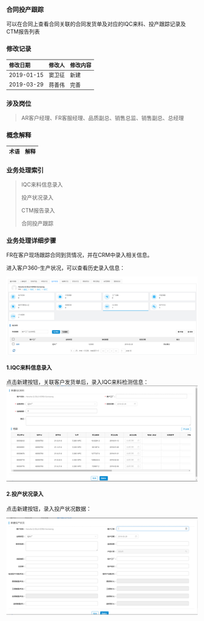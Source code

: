 ### 合同投产跟踪

可以在合同上查看合同关联的合同发货单及对应的IQC来料、投产跟踪记录及CTM报告列表

### 修改记录

| 修改日期 | 修改人 | 修改内容 |
| :--- | :--- | :--- |
| 2019-01-15 | 窦卫征 | 新建 |
| 2019-03-29 | 蒋善伟 | 完善 |

### 涉及岗位

> AR客户经理、FR客服经理、品质副总、销售总监、销售副总、总经理

### 概念解释

| 术语 | 解释 |
| :--- | :--- |


### 业务处理索引

> IQC来料信息录入
>
> 投产状况录入
>
> CTM报告录入
>
> 合同投产跟踪

### 业务处理详细步骤

FR在客户现场跟踪合同到货情况，并在CRM中录入相关信息。

进入客户360-生产状况，可以查看历史录入信息：

![](/assets/360sczk)

#### 1.IQC来料信息录入

点击新建按钮，关联客户发货单后，录入IQC来料检测信息：![](/assets/xjiqclail)

#### 2.投产状况录入

点击新建按钮，录入投产状况数据：

![](/assets/tczklu)



